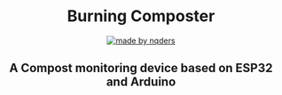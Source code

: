 <div style="text-align:center" align="center">

# Burning Composter
[![made by nqders](https://img.shields.io/badge/MADE%20BY-NQDers-blue?style=for-the-badge&logo=appveyor?logo=Linux)](https://github.com/LeNguyenHoangNhan/made-by-nqders)
## A Compost monitoring device based on ESP32 and Arduino
</div>